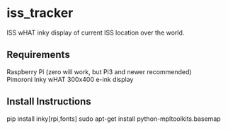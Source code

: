 # iss_tracker
ISS wHAT inky display of current ISS location over the world.  

## Requirements
Raspberry Pi (zero will work, but Pi3 and newer recommended)  
Pimoroni Inky wHAT 300x400 e-ink display  
  
## Install Instructions
pip install inky[rpi,fonts]
sudo apt-get install python-mpltoolkits.basemap
